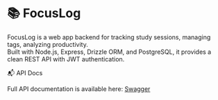 # 📚 FocusLog

FocusLog is a web app backend for tracking study sessions, managing tags, analyzing productivity.<br>
Built with Node.js, Express, Drizzle ORM, and PostgreSQL, it provides a clean REST API with JWT authentication.

📬 API Docs

Full API documentation is available here: [Swagger](https://focuslog.onrender.com/api-docs/)  

